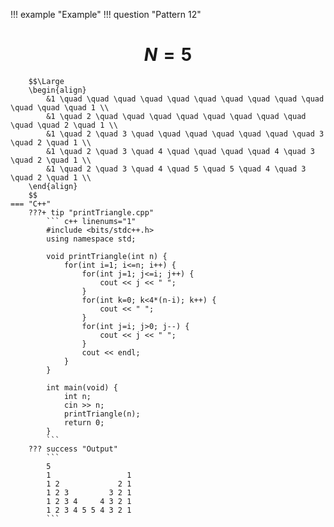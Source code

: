 !!! example "Example"
    !!! question "Pattern 12"
        <h1 align="center">$N = 5$</h1>
        
        $$\Large
        \begin{align}
            &1 \quad \quad \quad \quad \quad \quad \quad \quad \quad \quad \quad \quad \quad 1 \\
            &1 \quad 2 \quad \quad \quad \quad \quad \quad \quad \quad \quad \quad 2 \quad 1 \\
            &1 \quad 2 \quad 3 \quad \quad \quad \quad \quad \quad \quad 3 \quad 2 \quad 1 \\
            &1 \quad 2 \quad 3 \quad 4 \quad \quad \quad \quad 4 \quad 3 \quad 2 \quad 1 \\
            &1 \quad 2 \quad 3 \quad 4 \quad 5 \quad 5 \quad 4 \quad 3 \quad 2 \quad 1 \\
        \end{align}
        $$
    === "C++"
        ???+ tip "printTriangle.cpp"
            ``` c++ linenums="1"
            #include <bits/stdc++.h>
            using namespace std;

            void printTriangle(int n) {
                for(int i=1; i<=n; i++) {
                    for(int j=1; j<=i; j++) {
                        cout << j << " ";
                    }
                    for(int k=0; k<4*(n-i); k++) {
                        cout << " ";
                    }
                    for(int j=i; j>0; j--) {
                        cout << j << " ";
                    }
                    cout << endl;
                }
            }

            int main(void) {
                int n;
                cin >> n;
                printTriangle(n);
                return 0;
            }
            ```
        ??? success "Output"
            ```
            5
            1                 1
            1 2             2 1
            1 2 3         3 2 1
            1 2 3 4     4 3 2 1
            1 2 3 4 5 5 4 3 2 1
            ```